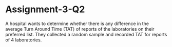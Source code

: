 # Assignment-3-Q2
A hospital wants to determine whether there is any difference in the average Turn Around Time (TAT) of reports of the laboratories on their preferred list. They collected a random sample and recorded TAT for reports of 4 laboratories. 
